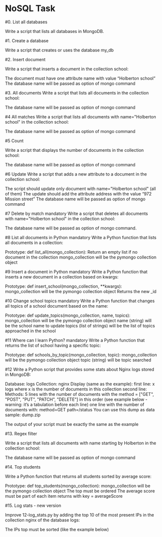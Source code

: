 # NoSQL Task

#0. List all databases

Write a script that lists all databases in MongoDB.

#1. Create a database

Write a script that creates or uses the database my_db

#2. Insert document

Write a script that inserts a document in the collection school:

The document must have one attribute name with value “Holberton school”
The database name will be passed as option of mongo command

#3. All documents
Write a script that lists all documents in the collection school:

The database name will be passed as option of mongo command

#4 All matches
Write a script that lists all documents with name="Holberton school" in the collection school:

The database name will be passed as option of mongo command

#5 Count

Write a script that displays the number of documents in the collection school:

The database name will be passed as option of mongo command


#6 Update
Write a script that adds a new attribute to a document in the collection school:

The script should update only document with name="Holberton school" (all of them)
The update should add the attribute address with the value “972 Mission street”
The database name will be passed as option of mongo command

#7 Delete by match
mandatory
Write a script that deletes all documents with name="Holberton school" in the collection school:

The database name will be passed as option of mongo command.

#8 List all documents in Python
mandatory
Write a Python function that lists all documents in a collection:

Prototype: def list_all(mongo_collection):
Return an empty list if no document in the collection
mongo_collection will be the pymongo collection object

#9  Insert a document in Python
mandatory
Write a Python function that inserts a new document in a collection based on kwargs:

Prototype: def insert_school(mongo_collection, **kwargs):
mongo_collection will be the pymongo collection object
Returns the new _id

#10 Change school topics
mandatory
Write a Python function that changes all topics of a school document based on the name:

Prototype: def update_topics(mongo_collection, name, topics):
mongo_collection will be the pymongo collection object
name (string) will be the school name to update
topics (list of strings) will be the list of topics approached in the school

#11 Where can I learn Python?
mandatory
Write a Python function that returns the list of school having a specific topic:

Prototype: def schools_by_topic(mongo_collection, topic):
mongo_collection will be the pymongo collection object
topic (string) will be topic searched

#12
Write a Python script that provides some stats about Nginx logs stored in MongoDB:

Database: logs
Collection: nginx
Display (same as the example):
first line: x logs where x is the number of documents in this collection
second line: Methods:
5 lines with the number of documents with the method = ["GET", "POST", "PUT", "PATCH", "DELETE"] in this order (see example below - warning: it’s a tabulation before each line)
one line with the number of documents with:
method=GET
path=/status
You can use this dump as data sample: dump.zip

The output of your script must be exactly the same as the example

#13. Regex filter

Write a script that lists all documents with name starting by Holberton in the collection school:

The database name will be passed as option of mongo command

#14. Top students

Write a Python function that returns all students sorted by average score:

Prototype: def top_students(mongo_collection):
mongo_collection will be the pymongo collection object
The top must be ordered
The average score must be part of each item returns with key = averageScore

#15. Log stats - new version

Improve 12-log_stats.py by adding the top 10 of the most present IPs in the collection nginx of the database logs:

The IPs top must be sorted (like the example below)

